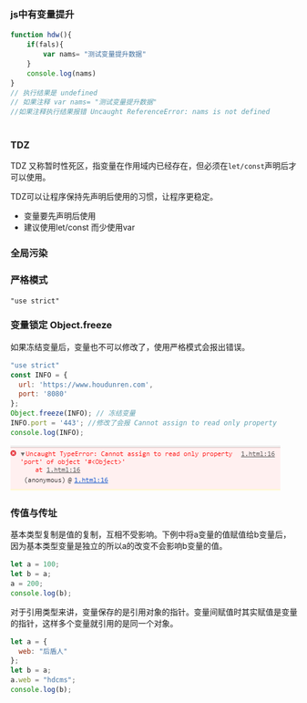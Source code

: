 ### js中有变量提升

```javascript
function hdw(){
    if(fals){
        var nams= "测试变量提升数据"
    }
    console.log(nams)
}
// 执行结果是 undefined
// 如果注释 var nams= "测试变量提升数据" 
//如果注释执行结果报错 Uncaught ReferenceError: nams is not defined
 
```

### TDZ

TDZ 又称暂时性死区，指变量在作用域内已经存在，但必须在`let/const`声明后才可以使用。

TDZ可以让程序保持先声明后使用的习惯，让程序更稳定。

- 变量要先声明后使用
- 建议使用let/const 而少使用var

### 全局污染

### 严格模式

```
"use strict"
```

### 变量锁定 Object.freeze

如果冻结变量后，变量也不可以修改了，使用严格模式会报出错误。

```javascript
"use strict"
const INFO = {
  url: 'https://www.houdunren.com',
  port: '8080'
};
Object.freeze(INFO); // 冻结变量
INFO.port = '443'; //修改了会报 Cannot assign to read only property
console.log(INFO);
```

![QQ截图20200218155348](./css3/QQ截图20200218155348.png)

### 传值与传址

基本类型复制是值的复制，互相不受影响。下例中将a变量的值赋值给b变量后，因为基本类型变量是独立的所以a的改变不会影响b变量的值。

```javascript
let a = 100;
let b = a;
a = 200;
console.log(b);
```

对于引用类型来讲，变量保存的是引用对象的指针。变量间赋值时其实赋值是变量的指针，这样多个变量就引用的是同一个对象。

```JavaScript
let a = {
  web: "后盾人"
};
let b = a;
a.web = "hdcms";
console.log(b);
```